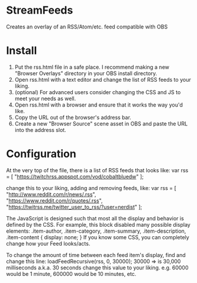 # StreamFeeds
Creates an overlay of an RSS/Atom/etc. feed compatible with OBS

# Install
1. Put the rss.html file in a safe place.  I recommend making a new "Browser Overlays" directory in your OBS install directory.
2. Open rss.html with a text editor and change the list of RSS feeds to your liking.  
3. (optional) For advanced users consider changing the CSS and JS to meet your needs as well.
4. Open rss.html with a browser and ensure that it works the way you'd like.
5. Copy the URL out of the browser's address bar.
6. Create a new "Browser Source" scene asset in OBS and paste the URL into the address slot.

# Configuration
At the very top of the file, there is a list of RSS feeds that looks like:
var rss = [
  "https://twitchrss.appspot.com/vod/cobaltbluedw"
];

change this to your liking, adding and removing feeds, like:
var rss = [
  "http://www.reddit.com/r/news/.rss",
  "https://www.reddit.com/r/quotes/.rss",
  "https://twitrss.me/twitter_user_to_rss/?user=nerdist"
];

The JavaScript is designed such that most all the display and behavior is defined by the CSS.  For example, this block disabled many possible display elements:
.item-author, 
.item-category,
.item-summary,
.item-description,
.item-content {
  display: none;
}
If you know some CSS, you can completely change how your Feed looks/acts.

To change the amount of time between each feed item's display, find and change this line:
loadFeedRecursive(rss, 0, 30000);
30000 => is 30,000 milliseconds a.k.a. 30 seconds
change this value to your liking. e.g. 60000 would be 1 minute, 600000 would be 10 minutes, etc.

